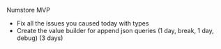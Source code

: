 Numstore MVP
- Fix all the issues you caused today with types 
- Create the value builder for append json queries (1 day, break, 1 day, debug) (3 days)
